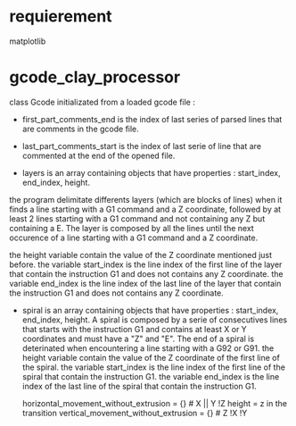 # requierement
matplotlib

# gcode_clay_processor


class Gcode initializated from a loaded gcode file : 

- first_part_comments_end is the index of last series of parsed lines that are comments in the gcode file.

- last_part_comments_start  is the index of last serie of line that are commented at the end of the opened file.

- layers is an array containing objects that have properties : start_index, end_index, height. 

the program delimitate differents layers (which are blocks of lines) when it finds a line starting with a G1 command and a Z coordinate, followed by at least 2 lines starting with a G1 command and not containing any Z but containing a E. The layer is composed by all the lines until the next occurence of a line starting with a G1 command and a Z coordinate.

the height variable contain the value of the Z coordinate mentioned just before.
the variable start_index is the line index of the first line of the layer that contain the instruction G1 and does not contains any Z coordinate.
the variable end_index is the line index of the last line of the layer that contain the instruction G1 and does not contains any Z coordinate.

- spiral is an array containing objects that have properties : start_index, end_index, height.
A spiral is composed by a serie of consecutives lines that starts with the instruction G1 and contains at least X or Y coordinates and must have a "Z" and "E". The end of a spiral is deterinated when encountering a line starting with a G92 or G91.
the height variable contain the value of the Z coordinate of the first line of the spiral.
the variable start_index is the line index of the first line of the spiral that contain the instruction G1.
the variable end_index is the line index of the last line of the spiral that contain the instruction G1.


    horizontal_movement_without_extrusion = {} # X || Y !Z height = z in the transition
    vertical_movement_without_extrusion = {} # Z !X !Y

